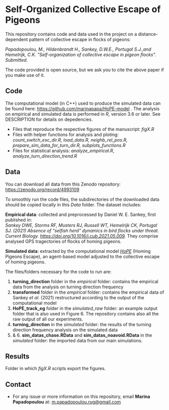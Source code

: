 # Self-Organized Collective Escape of Pigeons

This repository contains code and data used in the project on a distance-dependent pattern of collective escape in flocks of pigeons:

*Papadopoulou, M., Hildenbrandt H., Sankey, D.W.E., Portugal S.J.,and Hemelrijk, C.K. "Self-organization of collective escape in pigeon flocks". Submitted.*

The code provided is open source, but we ask you to cite the above paper if you make use of it. 

## Code

The computational model (in C++) used to produce the simulated data can be found here: https://github.com/marinapapa/HoPE-model .
The analysis on empirical and simulated data is performed in _R_, version 3.6 or later. See DESCRIPTION for details on depedencies. 

- Files that reproduce the respective figures of the manuscript: *figX.R* 
- Files with helper functions for analysis and ploting: *count_switch_esc_dir.R, load_data.R, neighb_rel_pos.R, prepare_sim_data_for_turn_dir.R, subplots_functions.R* 
- Files for statistical analysis: *analyze_empirical.R*, *analyze_turn_direction_trend.R* 

## Data

You can download all data from this Zenodo repository: https://zenodo.org/record/4993109
 
To smoothly run the code files, the subdirectories of the downloaded data should be copied locally in this *Data* folder. The dataset includes:

**Empirical data**: collected and preprocessed by Daniel W. E. Sankey, first published in:  
*Sankey DWE, Storms RF, Musters RJ, Russell WT, Hemelrijk CK, Portugal SJ. (2021) Absence of “selfish herd” dynamics in bird flocks under threat. Current Biology. https://doi.org/10.1016/j.cub.2021.05.009.*
They comprise analysed GPS tragectories of flocks of homing pigeons. 

**Simulated data**: extracted by the computational model [*HoPE*](https://github.com/marinapapa/HoPE-model) (Homing Pigeons Escape), an agent-based model adjusted to the collective escape of homing pigeons. 

The files/folders necessary for the code to run are:

1. **turning_direction** folder in the *empirical* folder: contains the empirical data from the analysis on turning direction frequency
2. **transformed** folder in the *empirical* folder: contains the empirical data of Sankey *et al.* (2021) restructured according to the output of the computational model
3. **HoPE_track_eg** folder in the *simulated_raw* folder: an example output folder that is also used in Figure 6. The repository contains also all the raw output of all our experiments.
4. **turning_direction** in the *simulated* folder: the results of the turning direction frequency analysis on the simulated data
5. & 6. **sim_datas_chase.RData** and **sim_datas_noavoid.RData** in the *simulated* folder: the imported data from our main simulations.

## Results
Folder in which *figX.R* scripts export the figures.  

## Contact
* For any issue or more information on this repository, email **Marina Papadopoulou** at: <m.papadopoulou.rug@gmail.com>
